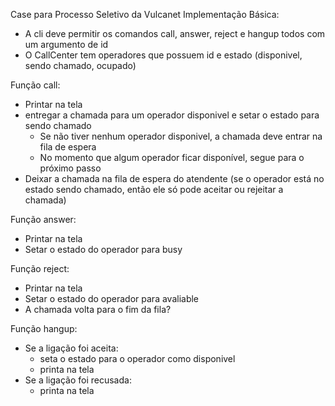 Case para Processo Seletivo da Vulcanet
Implementação Básica:
- A cli deve permitir os comandos call, answer, reject e hangup todos com um argumento de id
- O CallCenter tem operadores que possuem id e estado (disponivel, sendo chamado, ocupado)

Função call:
- Printar na tela
- entregar a chamada para um operador disponivel e setar o estado para sendo chamado
  - Se não tiver nenhum operador disponivel, a chamada deve entrar na fila de espera
  - No momento que algum operador ficar disponível, segue para o próximo passo
- Deixar a chamada na fila de espera do atendente (se o operador está no estado sendo chamado, então ele só pode aceitar ou rejeitar a chamada)

Função answer:
- Printar na tela
- Setar o estado do operador para busy
  
Função reject:
- Printar na tela
- Setar o estado do operador para avaliable
- A chamada volta para o fim da fila?


Função hangup:
- Se a ligação foi aceita:
    - seta o estado para o operador como disponivel
    - printa na tela
- Se a ligação foi recusada:
    - printa na tela
